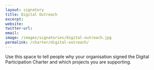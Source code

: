```yaml
---
layout: signatory
title: Digital Outreach
excerpt: 
website: 
twitter-url:
email: 
image: /images/signatories/digital-outreach.jpg
permalink: /charter/digital-outreach/
---
```


Use this space to tell people why your organisation signed the Digital Participation Charter and which projects you are supporting.